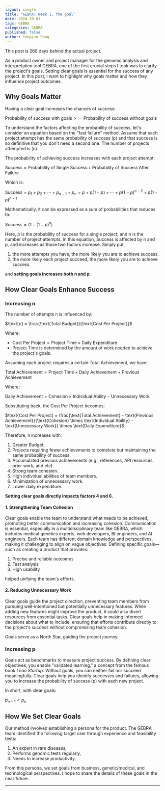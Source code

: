 ```yaml
---
layout: single
title: "GEBRA: Week 1, the goal"
date: 2024-10-01
tags: GEBRA
categories: GEBRA
published: false
author: Yongjun Song
---
```


This post is 266 days behind the actual project.

As a product owner and project manager for the genomic analysis and interpretation tool GEBRA, one of the first crucial steps I took was to clarify the project's goals. Setting clear goals is essential for the success of any project. In this post, I want to highlight why goals matter and how they influence project outcomes.

## Why Goals Matter 

Having a clear goal increases the chances of success:

$\text{Probability of success with goals} >= \text{Probability of success without goals}$

To understand the factors affecting the probability of success, let's consider an equation based on the "fast failure" method. Assume that each project attempt has the same probability of success ($\text{p}$) and that success is so definitive that you don't need a second one. The number of projects attempted is ($\text{n}$).

The probability of achieving success increases with each project attempt:

$\text{Success} = \text{Probability of Single Success} + \text{Probability of Success After Failure}$

Which is:

$\text{Success} = {p_1} + {p_2} + \cdots + {p_{n-1}} + {p_n} = p + p(1-p) + \cdots + p(1-p)^{n-2} + p(1-p)^{n-1}$

Mathematically, it can be expressed as a sum of probabilities that reduces to:

$\text{Success} = (1 - (1-p)^n)$

Here, $\text{p}$ is the probability of success for a single project, and $\text{n}$ is the number of project attempts.
In this equation, $\text{Success}$ is affected by $\text{n}$ and $\text{p}$, and increases as those two factors increase.
Simply put, 
1. the more attempts you have, the more likely you are to achieve success.
2. the more likely each project succeed, the more likely you are to achieve success.

and **setting goals increases both $\text{n}$ and $\text{p}$**.

## How Clear Goals Enhance Success

### Increasing $\text{n}$

The number of attempts $\text{n}$ is influenced by:

$\text{n} = \frac{\text{Total Budget}}{\text{Cost Per Project}}$

Where:

- $\text{Cost Per Project} = \text{Project Time} \times \text{Daily Expenditure}$
- $\text{Project Time}$ is determined by the amount of work needed to achieve the project's goals.

Assuming each project requires a certain $\text{Total Achievement}$, we have:

$\text{Total Achievement} = \text{Project Time} \times \text{Daily Achievement} + \text{Previous Achievement}$

Where:

$\text{Daily Achievement} = \text{Cohesion} \times \text{Individual Ability} - \text{Unnecessary Work}$

Substituting back, the $\text{Cost Per Project}$ becomes:

$\text{Cost Per Project} = \frac{\text{Total Achievement} - \text{Previous Achievement}}{\text{Cohesion} \times \text{Individual Ability} - \text{Unnecessary Work}} \times \text{Daily Expenditure}$

Therefore, $\text{n}$ increases with:

1. Greater Budget.
2. Projects requiring fewer achievements to complete but maintaining the same probability of success.
3. Accumulated previous achievements (e.g., references, API resources, prior work, and etc).
4. Strong team cohesion.
5. High individual abilities of team members.
6. Minimization of unnecessary work.
7. Lower daily expenditure.

**Setting clear goals directly impacts factors 4 and 6.**

#### 1. Strengthening Team Cohesion

Clear goals enable the team to understand what needs to be achieved, promoting better communication and increasing cohesion. Communication is essential, especially in a multidisciplinary team like GEBRA, which includes medical genetics experts, web developers, BI engineers, and AI engineers. Each team has different domain knowledge and perspectives, making it challenging to align on vague objectives. Defining specific goals—such as creating a product that provides:

1. Precise and reliable outcomes
2. Fast analysis
3. High usability

helped unifying the team's efforts.

#### 2. Reducing Unnecessary Work

Clear goals guide the project direction, preventing team members from pursuing well-intentioned but potentially unnecessary features. While adding new features might improve the product, it could also divert resources from essential tasks. Clear goals help in making informed decisions about what to include, ensuring that efforts contribute directly to the project's success without compromising team cohesion.

Goals serve as a North Star, guiding the project journey.

### Increasing $\text{p}$

Goals act as benchmarks to measure project success. By defining clear objectives, you enable "validated learning," a concept from the famous book *Lean Startup*. Without goals, you can neither fail nor succeed meaningfully. Clear goals help you identify successes and failures, allowing you to increase the probability of success ($\text{p}$) with each new project.

In short, with clear goals:

${p_{n-1}} < p_{n}$


## How We Set Clear Goals

Our method involved establishing a persona for the product. The GEBRA team identified the following target user through experience and feasibility tests:

1. An expert in rare diseases,
2. Performs genomic tests regularly,
3. Needs to increase productivity.

From this persona, we set goals from business, genetic/medical, and technological perspectives. I hope to share the details of these goals in the near future.

---

